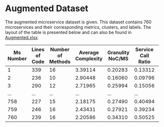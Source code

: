 # Augmented Dataset 

The augmented microservice dataset is given. This dataset contains 760 microservices and their corresponding metrics, clusters, and labels. The layout of the table is presented below and can also be found in [Augmented.xlsx](https://github.com/AhKose/Quality-Analysis/blob/main/Dataset%203/Augmented.xlsx).

| Ms Number | Lines of Code | Number of Methods | Average Complexity | Granulity NoC/MS | Service Call Ratio | Class Dependency | Label | Cluster |
|-----------|---------------|-------------------|--------------------|------------------|--------------------|------------------|-------|---------|
| 1         | 339           | 16                | 3.39114            | 0.20283          | 0.13312            | 4                | L     | 0       |
| 2         | 236           | 10                | 2.90448            | 0.16060          | 0.09796            | 4                | L     | 0       |
| 3         | 290           | 12                | 2.71965            | 0.25994          | 0.15056            | 3                | L     | 0       |
| ...       | ...           | ...               | ...                | ...              | ...                | ...              | ...   | ...     |
| 758       | 227           | 15                | 2.18175            | 0.27490          | 0.40494            | 18               | H     | 1       |
| 759       | 246           | 16                | 2.43431            | 0.27921          | 0.39234            | 18               | H     | 1       |
| 760       | 239           | 16                | 2.20586            | 0.34310          | 0.50525            | 22               | H     | 1       |
